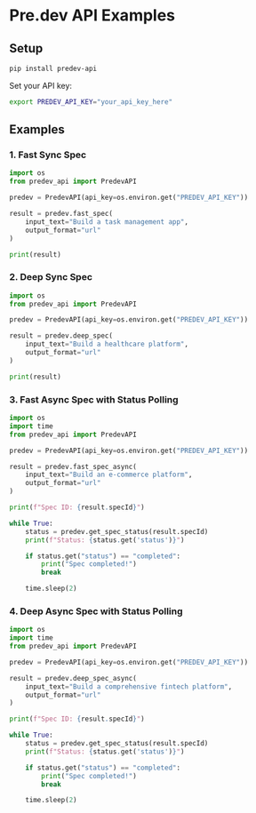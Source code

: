 # Pre.dev API Examples

## Setup

```bash
pip install predev-api
```

Set your API key:

```bash
export PREDEV_API_KEY="your_api_key_here"
```

## Examples

### 1. Fast Sync Spec

```python
import os
from predev_api import PredevAPI

predev = PredevAPI(api_key=os.environ.get("PREDEV_API_KEY"))

result = predev.fast_spec(
    input_text="Build a task management app",
    output_format="url"
)

print(result)
```

### 2. Deep Sync Spec

```python
import os
from predev_api import PredevAPI

predev = PredevAPI(api_key=os.environ.get("PREDEV_API_KEY"))

result = predev.deep_spec(
    input_text="Build a healthcare platform",
    output_format="url"
)

print(result)
```

### 3. Fast Async Spec with Status Polling

```python
import os
import time
from predev_api import PredevAPI

predev = PredevAPI(api_key=os.environ.get("PREDEV_API_KEY"))

result = predev.fast_spec_async(
    input_text="Build an e-commerce platform",
    output_format="url"
)

print(f"Spec ID: {result.specId}")

while True:
    status = predev.get_spec_status(result.specId)
    print(f"Status: {status.get('status')}")

    if status.get("status") == "completed":
        print("Spec completed!")
        break

    time.sleep(2)
```

### 4. Deep Async Spec with Status Polling

```python
import os
import time
from predev_api import PredevAPI

predev = PredevAPI(api_key=os.environ.get("PREDEV_API_KEY"))

result = predev.deep_spec_async(
    input_text="Build a comprehensive fintech platform",
    output_format="url"
)

print(f"Spec ID: {result.specId}")

while True:
    status = predev.get_spec_status(result.specId)
    print(f"Status: {status.get('status')}")

    if status.get("status") == "completed":
        print("Spec completed!")
        break

    time.sleep(2)
```
